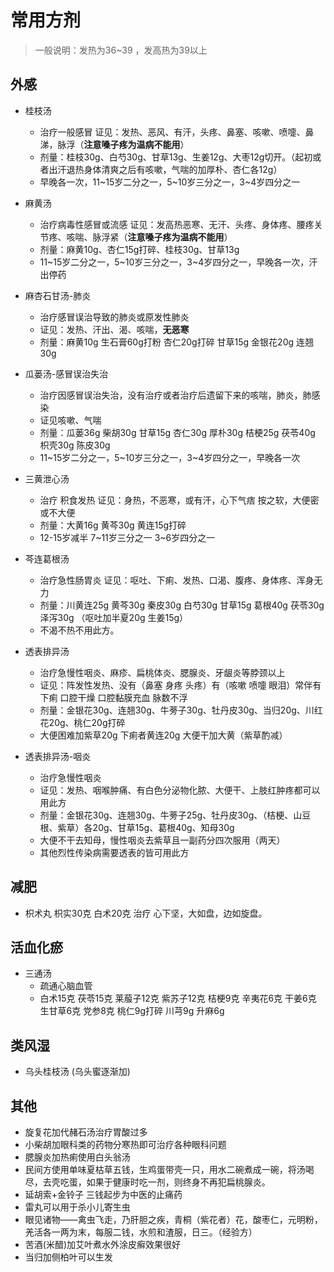 # 常用方剂

> 一般说明：发热为36~39 ，发高热为39以上
> 
## 外感
+ 桂枝汤
  + 治疗一般感冒 证见：发热、恶风、有汗，头疼、鼻塞、咳嗽、喷嚏、鼻涕，脉浮（**注意嗓子疼为温病不能用**）
  + 剂量：桂枝30g、白芍30g、甘草13g、生姜12g、大枣12g切开。（起初或者出汗退热身体清爽之后有咳嗽，气喘的加厚朴、杏仁各12g）
  + 早晚各一次，11~15岁二分之一，5~10岁三分之一，3~4岁四分之一

+ 麻黄汤
  + 治疗病毒性感冒或流感 证见：发高热恶寒、无汗、头疼、身体疼、腰疼关节疼、咳喘、脉浮紧（**注意嗓子疼为温病不能用**）
  + 剂量：麻黄10g、杏仁15g打碎、桂枝30g、甘草13g
  + 11~15岁二分之一，5~10岁三分之一，3~4岁四分之一，早晚各一次，汗出停药

+ 麻杏石甘汤-肺炎
  + 治疗感冒误治导致的肺炎或原发性肺炎
  + 证见：发热、汗出、渴、咳喘，**无恶寒**
  + 剂量：麻黄10g 生石膏60g打粉 杏仁20g打碎 甘草15g 金银花20g 连翘30g

+ 瓜蒌汤-感冒误治失治
  + 治疗因感冒误治失治，没有治疗或者治疗后遗留下来的咳喘，肺炎，肺感染
  + 证见咳嗽、气喘
  + 剂量：瓜蒌36g 柴胡30g 甘草15g 杏仁30g 厚朴30g 桔梗25g 茯苓40g 枳壳30g 陈皮30g
  + 11~15岁二分之一，5~10岁三分之一，3~4岁四分之一，早晚各一次


+ 三黄泄心汤
  + 治疗 积食发热 证见：身热，不恶寒，或有汗，心下气痞 按之软，大便密或不大便
  + 剂量：大黄16g 黄芩30g 黄连15g打碎
  + 12-15岁减半 7~11岁三分之一 3~6岁四分之一

+ 芩连葛根汤 
  + 治疗急性肠胃炎 证见：呕吐、下痢、发热、口渴、腹疼、身体疼、浑身无力
  + 剂量：川黄连25g 黄芩30g 秦皮30g 白芍30g 甘草15g 葛根40g 茯苓30g 泽泻30g （呕吐加半夏20g 生姜15g）
  + 不渴不热不用此方。

+ 透表排异汤
  + 治疗急慢性咽炎、麻疹、扁桃体炎、腮腺炎、牙龈炎等脖颈以上
  + 证见：阵发性发热、没有（鼻塞 身疼 头疼）有（咳嗽 喷嚏 眼泪）常伴有下痢 口腔干燥 口腔黏膜充血 脉数不浮
  + 剂量：金银花30g、连翘30g、牛蒡子30g、牡丹皮30g、当归20g、川红花20g、桃仁20g打碎
  + 大便困难加紫草20g 下痢者黄连20g 大便干加大黄（紫草酌减）

+ 透表排异汤-咽炎
  + 治疗急慢性咽炎
  + 证见：发热、咽喉肿痛、有白色分泌物化脓、大便干、上肢红肿疼都可以用此方
  + 剂量：金银花30g、连翘30g、牛蒡子25g、牡丹皮30g、（桔梗、山豆根、紫草）各20g、甘草15g、葛根40g、知母30g
  + 大便不干去知母，慢性咽炎去紫草且一副药分四次服用（两天）
  + 其他烈性传染病需要透表的皆可用此方
  

## 减肥

+ 枳术丸 枳实30克 白术20克 治疗 心下坚，大如盘，边如旋盘。

## 活血化瘀
+ 三通汤
  + 疏通心脑血管
  + 白术15克 茯苓15克 莱菔子12克 紫苏子12克 桔梗9克 辛夷花6克 干姜6克 生甘草6克 党参8克 桃仁9g打碎 川芎9g 升麻6g
## 类风湿
+ 乌头桂枝汤 (乌头蜜逐渐加)
  

## 其他
+ 旋复花加代赭石汤治疗胃酸过多
+ 小柴胡加眼科类的药物分寒热即可治疗各种眼科问题
+ 腮腺炎加热痢使用白头翁汤
+ 民间方使用单味夏枯草五钱，生鸡蛋带壳一只，用水二碗煮成一碗，将汤喝尽，去壳吃蛋，如果于健康时吃一剂，则终身不再犯扁桃腺炎。
+ 延胡索+金铃子 三钱起步为中医的止痛药
+ 雷丸可以用于杀小儿寄生虫
+ 眼见诸物——禽虫飞走，乃肝胆之疾，青桐（紫花者）花，酸枣仁，元明粉，羌活各一两为末，每服二钱，水煎和渣服，日三。（经验方）
+ 苦酒(米醋)加艾叶煮水外涂皮癣效果很好
+ 当归加侧柏叶可以生发